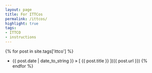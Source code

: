 ```yaml
---
layout: page
title: For ITTCos
permalink: /ittcos/
highlight: true
tags:
- ITTCO
- instructions
---
```


{% for post in site.tags['ittco'] %}
  * {{ post.date | date_to_string }} &raquo; [ {{ post.title }} ]({{ post.url }})
{% endfor %}
